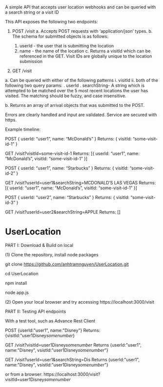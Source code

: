A simple API that accepts user location webhooks and can be queried with a search string or a visit ID

This API exposes the following two endpoints:

1. POST /visit
  a. Accepts POST requests with ‘application/json’ types.
  b. The schema for submitted objects is as follows:
      1. userId - the user that is submitting the location
      2. name - the name of the location
  c. Returns a visitId which can be referenced in the GET. Visit IDs are globally unique to the location submission
  
2. GET /visit

  a. Can be queried with either of the following patterns
     i. visitId
    ii. both of the following two query params:
        . userId 
        . searchString- A string which is attempted to be matched over the 5 most recent locations the user has visited.
           The matching should be fuzzy, and case insensitive.
           
  b. Returns an array of arrival objects that was submitted to the POST.

Errors are clearly handled and input are validated.
Service are secured with https.

Example timeline:

POST { userId: “user1”, name: “McDonald’s” } 
Returns: { visitId: “some-visit-id-1” }

GET /visit?visitId=some-visit-id-1
Returns: [{ userId: “user1”, name: “McDonald’s”, visitId: “some-visit-id-1” }]

POST { userId: “user1”, name: “Starbucks” }
Returns: { visitId: “some-visit-id-2” }

GET /visit?userId=user1&searchString=MCDONALD’S LAS VEGAS 
Returns: [{ userId: “user1”, name: “McDonald’s”, visitId: “some-visit-id-1” }]

POST { userId: “user2”, name: “Starbucks” } 
Returns: { visitId: “some-visit-id-3” }

GET /visit?userId=user2&searchString=APPLE 
Returns: []


# UserLocation
PART I: Download & Build on local

(1) Clone the repository, install node packages 

git clone https://github.com/anhtramnguyen/UserLocation.git

cd UserLocation

npm install

node app.js

(2) Open your local browser and try accessing
https://localhost:3000/visit


PART II: Testing API endpoints

With a test tool, such as Advance Rest Client

POST {userId:"user1", name:"Disney"}
Returns:{visitId:"user1Disney*somenumber*}


GET /visit?visitId=user1Disney*somenumber*
Returns {userId:"user1", name:"Disney", vsistId:"user1Disney*somenumber*"}

GET /visit?userId=user1&searchString=Dis
Returns {userId:"user1", name:"Disney", vsistId:"user1Disney*somenumber*"}
  
or from a browser:
https://localhost:3000/visit?visitId=user1Disney*somenumber*
  
  
